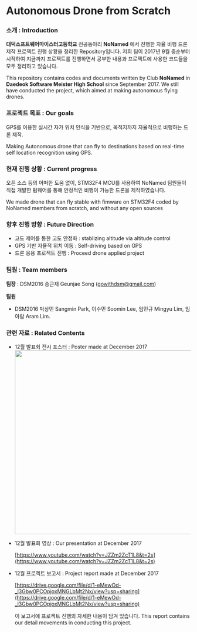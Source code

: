 # Autonomous Drone from Scratch

### 소개 : Introduction
__대덕소프트웨어마이스터고등학교__ 전공동아리 __NoNamed__ 에서 진행한 자율 비행 드론 제작 프로젝트 진행 상황을 정리한 Repository입니다. 저희 팀이 2017년 9월 중순부터 시작하여 지금까지 프로젝트를 진행하면서 공부한 내용과 프로젝트에 사용한 코드들을 모두 정리하고 있습니다.

This repository contains codes and documents written by Club __NoNamed__ in __Daedeok Software Meister High School__ since September 2017. We still have conducted the project, which aimed at making autonomous flying drones.

### 프로젝트 목표 : Our goals
GPS를 이용한 실시간 자가 위치 인식을 기반으로, 목적지까지 자율적으로 비행하는 드론 제작.

Making Autonomous drone that can fly to destinations based on real-time self location recognition using GPS.

### 현재 진행 상황 : Current progress
오픈 소스 등의 어떠한 도움 없이, STM32F4 MCU를 사용하여 NoNamed 팀원들이 직접 개발한 펌웨어를 통해 안정적인 비행이 가능한 드론을 제작하였습니다. 

We made drone that can fly stable with fimware on STM32F4 coded by NoNamed members from scratch, and without any open sources

### 향후 진행 방향 : Future Direction
- 고도 제어를 통한 고도 안정화 : stablizing altitude via altitude control
- GPS 기반 자율적 위치 이동 : Self-driving based on GPS
- 드론 응용 프로젝트 진행 : Proceed drone applied project

### 팀원 : Team members

__팀장__ : DSM2016 송근재 Geunjae Song ([gowithdsm@gmail.com](mailto:gowithdsm@gmail.com))

__팀원__
- DSM2016 박상민 Sangmin Park, 이수민 Soomin Lee, 임민규 Mingyu Lim, 임아람 Aram Lim.


### 관련 자료 : Related Contents

- 12월 발표회 전시 포스터 : Poster made at December 2017
    <img src="https://github.com/SongKJ00/Drone/blob/master/Drone%20Poster.png" width="500"/>
    
- 12월 발표회 영상 : Our presentation at December 2017

    [https://www.youtube.com/watch?v=JZZm2ZcT1L8&t=2s](https://www.youtube.com/watch?v=JZZm2ZcT1L8&t=2s)
    
- 12월 프로젝트 보고서 : Project report made at December 2017

    [https://drive.google.com/file/d/1-eMewOd-_l3Gbw0PCOpjoxMNGLbMt2Nx/view?usp=sharing](https://drive.google.com/file/d/1-eMewOd-_l3Gbw0PCOpjoxMNGLbMt2Nx/view?usp=sharing)
    
    이 보고서에 프로젝트 진행의 자세한 내용이 담겨 있습니다. This report contains our detail movements in conducting this project.
